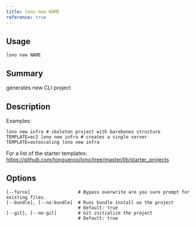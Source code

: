 ```yaml
---
title: lono new NAME
reference: true
---
```


## Usage

    lono new NAME

## Summary

generates new CLI project
## Description

Examples:

    lono new infra # skeleton project with barebones structure
    TEMPLATE=ec2 lono new infra # creates a single server
    TEMPLATE=autoscaling lono new infra

For a list of the starter templates:
https://github.com/tongueroo/lono/tree/master/lib/starter_projects


## Options

```
[--force]                  # Bypass overwrite are you sure prompt for existing files.
[--bundle], [--no-bundle]  # Runs bundle install on the project
                           # Default: true
[--git], [--no-git]        # Git initialize the project
                           # Default: true
```

